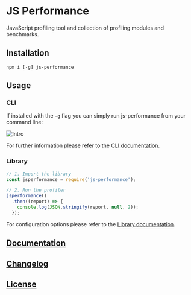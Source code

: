 # JS Performance

JavaScript profiling tool and collection of profiling modules and benchmarks.

## Installation

`npm i [-g] js-performance`

## Usage

### CLI

If installed with the `-g` flag you can simply run js-performance from your command line:

![Intro](intro.gif)

For further information please refer to the [CLI documentation](docs/cli.md).

### Library

```javascript
// 1. Import the library
const jsperformance = require('js-performance');

// 2. Run the profiler
jsperformance()
  .then((report) => {
    console.log(JSON.stringify(report, null, 2));
  });
```

For configuration options please refer to the [Library documentation](docs/lib.md).

## [Documentation](docs/index.md)

## [Changelog](CHANGELOG.md)

## [License](LICENSE)
